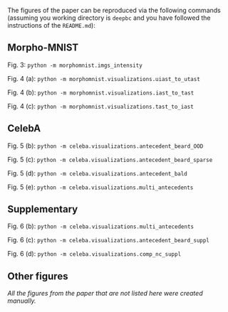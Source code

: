 The figures of the paper can be reproduced via the following commands (assuming you working directory is `deepbc` and you have followed the instructions of the `README.md`):

## Morpho-MNIST

Fig. 3: `python -m morphomnist.imgs_intensity`

Fig. 4 (a): `python -m morphomnist.visualizations.uiast_to_utast`

Fig. 4 (b): `python -m morphomnist.visualizations.iast_to_tast`

Fig. 4 (c): `python -m morphomnist.visualizations.tast_to_iast`

## CelebA

Fig. 5 (b): `python -m celeba.visualizations.antecedent_beard_OOD`

Fig. 5 (c): `python -m celeba.visualizations.antecedent_beard_sparse`

Fig. 5 (d): `python -m celeba.visualizations.antecedent_bald`

Fig. 5 (e): `python -m celeba.visualizations.multi_antecedents`

## Supplementary

Fig. 6 (b): `python -m celeba.visualizations.multi_antecedents`

Fig. 6 (c): `python -m celeba.visualizations.antecedent_beard_suppl`

Fig. 6 (d): `python -m celeba.visualizations.comp_nc_suppl`

## Other figures

*All the figures from the paper that are not listed here were created manually.*